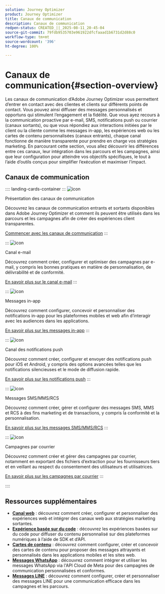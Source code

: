 ```yaml
---
solution: Journey Optimizer
product: Journey Optimizer
title: Canaux de communication
description: Canaux de communication
redpen-status: CREATED_||_2025-08-11_20-45-04
source-git-commit: 79fdb9535703e961922dfcfaaad1b6731d2d88c0
workflow-type: tm+mt
source-wordcount: '396'
ht-degree: 100%

---
```



# Canaux de communication{#section-overview}

Les canaux de communication d’Adobe Journey Optimizer vous permettent d’entrer en contact avec des clientes et clients sur différents points de contact. Vous pouvez ainsi diffuser des messages personnalisés et opportuns qui stimulent l’engagement et la fidélité. Que vous ayez recours à la communication proactive par e-mail, SMS, notifications push ou courrier (canaux sortants), ou que vous répondiez aux interactions initiées par le client ou la cliente comme les messages in-app, les expériences web ou les cartes de contenu personnalisées (canaux entrants), chaque canal fonctionne de manière transparente pour prendre en charge vos stratégies marketing. En parcourant cette section, vous allez découvrir les différences entre ces canaux, leur intégration dans les parcours et les campagnes, ainsi que leur configuration pour atteindre vos objectifs spécifiques, le tout à l’aide d’outils conçus pour simplifier l’exécution et maximiser l’impact.

## Canaux de communication

:::: landing-cards-container
:::
![icon](https://cdn.experienceleague.adobe.com/icons/book.svg?lang=fr)

Présentation des canaux de communication

Découvrez les canaux de communication entrants et sortants disponibles dans Adobe Journey Optimizer et comment ils peuvent être utilisés dans les parcours et les campagnes afin de créer des expériences client transparentes.

[Commencer avec les canaux de communication](../using/channels/gs-channels.md)
:::

:::
![icon](https://cdn.experienceleague.adobe.com/icons/envelope.svg?lang=fr)

Canal e-mail

Découvrez comment créer, configurer et optimiser des campagnes par e-mail, y compris les bonnes pratiques en matière de personnalisation, de délivrabilité et de conformité.

[En savoir plus sur le canal e-mail](email-landing-page.md)
:::

:::
![icon](https://cdn.experienceleague.adobe.com/icons/mobile.svg)

Messages in-app

Découvrez comment configurer, concevoir et personnaliser des notifications in-app pour les plateformes mobiles et web afin d’interagir avec les audiences dans les applications.

[En savoir plus sur les messages in-app](in-app-landing-page.md)
:::

:::
![icon](https://cdn.experienceleague.adobe.com/icons/bell.svg)

Canal des notifications push

Découvrez comment créer, configurer et envoyer des notifications push pour iOS et Android, y compris des options avancées telles que les notifications silencieuses et le mode de diffusion rapide.

[En savoir plus sur les notifications push](push-landing-page.md)
:::

:::
![icon](https://cdn.experienceleague.adobe.com/icons/comment-dots.svg)

Messages SMS/MMS/RCS

Découvrez comment créer, gérer et configurer des messages SMS, MMS et RCS à des fins marketing et de transactions, y compris la conformité et la personnalisation.

[En savoir plus sur les messages SMS/MMS/RCS](sms-landing-page.md)
:::

:::
![icon](https://cdn.experienceleague.adobe.com/icons/mail-bulk.svg)

Campagnes par courrier

Découvrez comment créer et gérer des campagnes par courrier, notamment en exportant des fichiers d’extraction pour les fournisseurs tiers et en veillant au respect du consentement des utilisateurs et utilisatrices.

[En savoir plus sur les campagnes par courrier](direct-mail-landing-page.md)
:::

::::


## Ressources supplémentaires

- **[Canal web](web-landing-page.md)** : découvrez comment créer, configurer et personnaliser des expériences web et intégrer des canaux web aux stratégies marketing sortantes.
- **[Expérience basée sur du code](code-based-experience-landing-page.md)** : découvrez les expériences basées sur du code pour diffuser du contenu personnalisé sur des plateformes numériques à l’aide de SDK et d’API.
- **[Cartes de contenu](content-card-landing-page.md)** : découvrez comment configurer, créer et concevoir des cartes de contenu pour proposer des messages attrayants et personnalisés dans les applications mobiles et les sites web.
- **[Messages WhatsApp](whatsapp-landing-page.md)** : découvrez comment intégrer et utiliser les messages WhatsApp via l&#39;API Cloud de Meta pour des campagnes de communication personnalisées et conformes.
- **[Messages LINE](line-landing-page.md)** : découvrez comment configurer, créer et personnaliser des messages LINE pour une communication efficace dans les campagnes et les parcours.
